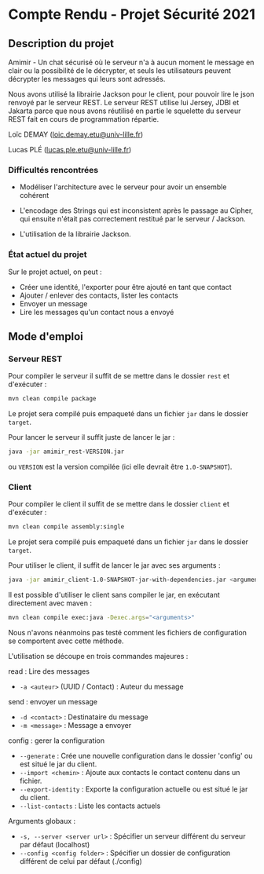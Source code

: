 # Compte Rendu - Projet Sécurité 2021

## Description du projet

Amimir - Un chat sécurisé où le serveur n'a à aucun moment le message en clair ou la possibilité de le décrypter, et seuls les utilisateurs peuvent décrypter les messages qui leurs sont adressés. 

Nous avons utilisé la librairie Jackson pour le client, pour pouvoir lire le json renvoyé par le serveur REST. Le serveur REST utilise lui Jersey, JDBI et Jakarta parce que nous avons réutilisé en partie le squelette du serveur REST fait en cours de programmation répartie.

Loïc DEMAY ([loic.demay.etu@univ-lille.fr](mailto:loic.demay.etu@univ-lille.fr))

Lucas PLÉ ([lucas.ple.etu@univ-lille.fr](mailto:lucas.ple.etu@univ-lille.fr))

### Difficultés rencontrées

- Modéliser l'architecture avec le serveur pour avoir un ensemble cohérent

- L'encodage des Strings qui est inconsistent après le passage au Cipher, qui ensuite n'était pas correctement restitué par le serveur / Jackson.

- L'utilisation de la librairie Jackson.

### État actuel du projet

Sur le projet actuel, on peut :
- Créer une identité, l'exporter pour être ajouté en tant que contact
- Ajouter / enlever des contacts, lister les contacts
- Envoyer un message
- Lire les messages qu'un contact nous a envoyé

## Mode d'emploi

### Serveur REST

Pour compiler le serveur il suffit de se mettre dans le dossier `rest` et d'exécuter :
```bash
mvn clean compile package
```

Le projet sera compilé puis empaqueté dans un fichier `jar` dans le dossier `target`.

Pour lancer le serveur il suffit juste de lancer le jar :
```bash
java -jar amimir_rest-VERSION.jar
```
ou `VERSION` est la version compilée (ici elle devrait être `1.0-SNAPSHOT`).

### Client

Pour compiler le client il suffit de se mettre dans le dossier `client` et d'exécuter :
```bash
mvn clean compile assembly:single
```

Le projet sera compilé puis empaqueté dans un fichier `jar` dans le dossier `target`.

Pour utiliser le client, il suffit de lancer le jar avec ses arguments :

```bash
java -jar amimir_client-1.0-SNAPSHOT-jar-with-dependencies.jar <arguments>
```

Il est possible d'utiliser le client sans compiler le jar, en exécutant directement avec maven :
```bash
mvn clean compile exec:java -Dexec.args="<arguments>"
```
Nous n'avons néanmoins pas testé comment les fichiers de configuration se comportent avec cette méthode.

L'utilisation se découpe en trois commandes majeures :

read : Lire des messages
- `-a <auteur>` (UUID / Contact) : Auteur du message

send : envoyer un message
- `-d <contact>` : Destinataire du message
- `-m <message>` : Message a envoyer

config : gerer la configuration
- `--generate` : Crée une nouvelle configuration dans le dossier 'config' ou est situé le jar du client.
- `--import <chemin>` : Ajoute aux contacts le contact contenu dans un fichier.
- `--export-identity` : Exporte la configuration actuelle ou est situé le jar du client.
- `--list-contacts` : Liste les contacts actuels

Arguments globaux :
- `-s, --server <server url>` : Spécifier un serveur différent du serveur par défaut (localhost)
- `--config <config folder>` : Spécifier un dossier de configuration différent de celui par défaut (./config)